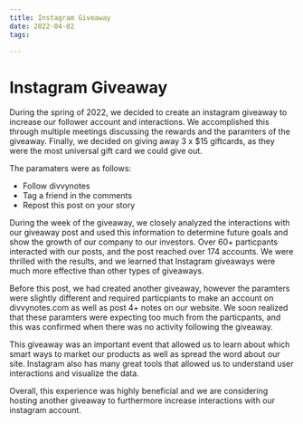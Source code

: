 ```yaml
---
title: Instagram Giveaway
date: 2022-04-02
tags:

---
```


# Instagram Giveaway

During the spring of 2022, we decided to create an instagram giveaway to increase our follower account and interactions. We accomplished this through multiple meetings discussing the rewards and the paramters of the giveaway. Finally, we decided on giving away 3 x $15 giftcards, as they were the most universal gift card we could give out. 

The paramaters were as follows:

- Follow divvynotes
- Tag a friend in the comments
- Repost this post on your story

During the week of the giveaway, we closely analyzed the interactions with our giveaway post and used this information to determine future goals and show the growth of our company to our investors. Over 60+ particpants interacted with our posts, and the post reached over 174 accounts. We were thrilled with the results, and we learned that Instagram giveaways were much more effective than other types of giveaways. 

Before this post, we had created another giveaway, however the paramters were slightly different and required particpiants to make an account on divvynotes.com as well as post 4+ notes on our website. We soon realized that these paramters were expecting too much from the particpants, and this was confirmed when there was no activity following the giveaway. 



This giveaway was an important event that allowed us to learn about which smart ways to market our products as well as spread the word about our site. Instagram also has many great tools that allowed us to understand user interactions and visualize the data.

Overall, this experience was highly beneficial and we are considering hosting another giveaway to furthermore increase interactions with our instagram account.

